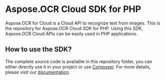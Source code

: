 # Aspose.OCR Cloud SDK for PHP

Aspose.OCR for Cloud is a Cloud API to recognize text from images. This is the repository for Aspose.OCR Cloud SDK for PHP. Using this SDK, Aspose.OCR Cloud APIs can be easily used in PHP applications.

## How to use the SDK?

The complete source code is available in this repository folder, you can either directly use it in your project or use [Composer](https://getcomposer.org). For more details, please visit our [documentation](http://www.aspose.com/docs/display/ocrcloud/How+to+Setup+Aspose.OCR+Cloud+SDK+for+PHP).
